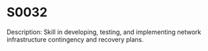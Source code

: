 # S0032
Description: Skill in developing, testing, and implementing network infrastructure contingency and recovery plans.
